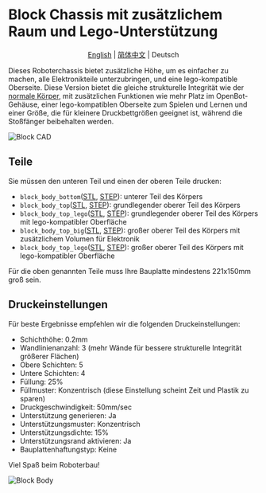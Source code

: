 # Block Chassis mit zusätzlichem Raum und Lego-Unterstützung

<p align="center">
    <a href="README.md">English</a> |
    <a href="README.zh-CN.md">简体中文</a> |
    <span>Deutsch</span>
</p>

Dieses Roboterchassis bietet zusätzliche Höhe, um es einfacher zu machen, alle Elektronikteile unterzubringen, und eine lego-kompatible Oberseite. Diese Version bietet die gleiche strukturelle Integrität wie der [normale Körper](../regular_body/), mit zusätzlichen Funktionen wie mehr Platz im OpenBot-Gehäuse, einer lego-kompatiblen Oberseite zum Spielen und Lernen und einer Größe, die für kleinere Druckbettgrößen geeignet ist, während die Stoßfänger beibehalten werden.

![Block CAD](../../../../docs/images/block_cad.jpg)

## Teile

Sie müssen den unteren Teil und einen der oberen Teile drucken:

- `block_body_bottom`([STL](block_body_bottom.stl), [STEP](block_body_bottom.step)): unterer Teil des Körpers
- `block_body_top`([STL](block_body_top.stl), [STEP](block_body_top.step)): grundlegender oberer Teil des Körpers
- `block_body_top_lego`([STL](block_body_top_lego.stl), [STEP](block_body_top_lego.step)): grundlegender oberer Teil des Körpers mit lego-kompatibler Oberfläche
- `block_body_top_big`([STL](block_body_top_big.stl), [STEP](block_body_top_big.step)): großer oberer Teil des Körpers mit zusätzlichem Volumen für Elektronik
- `block_body_top_lego`([STL](block_body_top_big_lego.stl), [STEP](block_body_top_big_lego.step)): großer oberer Teil des Körpers mit lego-kompatibler Oberfläche

Für die oben genannten Teile muss Ihre Bauplatte mindestens 221x150mm groß sein.

## Druckeinstellungen

Für beste Ergebnisse empfehlen wir die folgenden Druckeinstellungen:

- Schichthöhe: 0.2mm
- Wandlinienanzahl: 3 (mehr Wände für bessere strukturelle Integrität größerer Flächen)
- Obere Schichten: 5
- Untere Schichten: 4
- Füllung: 25%
- Füllmuster: Konzentrisch (diese Einstellung scheint Zeit und Plastik zu sparen)
- Druckgeschwindigkeit: 50mm/sec
- Unterstützung generieren: Ja
- Unterstützungsmuster: Konzentrisch
- Unterstützungsdichte: 15%
- Unterstützungsrand aktivieren: Ja
- Bauplattenhaftungstyp: Keine

Viel Spaß beim Roboterbau!

![Block Body](../../../../docs/images/block_body.jpg)
